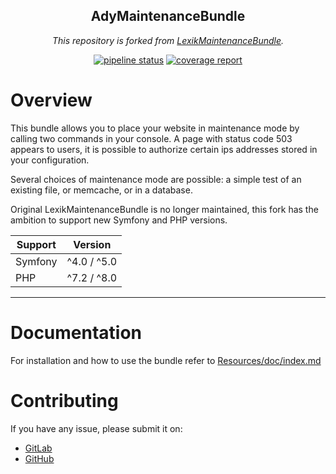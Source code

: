 <div style="text-align: center;">
<h2>AdyMaintenanceBundle</h2>

*This repository is forked from [LexikMaintenanceBundle](https://github.com/lexik/LexikMaintenanceBundle).*

[![pipeline status](https://gitlab.com/adynemo/maintenance-bundle/badges/master/pipeline.svg)](https://gitlab.com/adynemo/maintenance-bundle/-/commits/master)
[![coverage report](https://gitlab.com/adynemo/maintenance-bundle/badges/master/coverage.svg)](https://gitlab.com/adynemo/maintenance-bundle/-/commits/master)

</div>

Overview
========

This bundle allows you to place your website in maintenance mode by calling two commands in your console. A page with status code 503 appears to users, 
it is possible to authorize certain ips addresses stored in your configuration.

Several choices of maintenance mode are possible: a simple test of an existing file, or memcache, or in a database.

Original LexikMaintenanceBundle is no longer maintained, this fork has the ambition to support new Symfony and PHP versions.

| Support | Version     |
| ------- | ------------|
| Symfony | ^4.0 / ^5.0 |
| PHP     | ^7.2 / ^8.0 |

---------------------

Documentation
=============

For installation and how to use the bundle refer to [Resources/doc/index.md](https://gitlab.com/adynemo/maintenance-bundle/-/tree/master/Resources/doc)

Contributing
============

If you have any issue, please submit it on:
- [GitLab](https://gitlab.com/adynemo/maintenance-bundle/-/issues/new)
- [GitHub](https://github.com/ad0726/MaintenanceBundle/issues/new)
